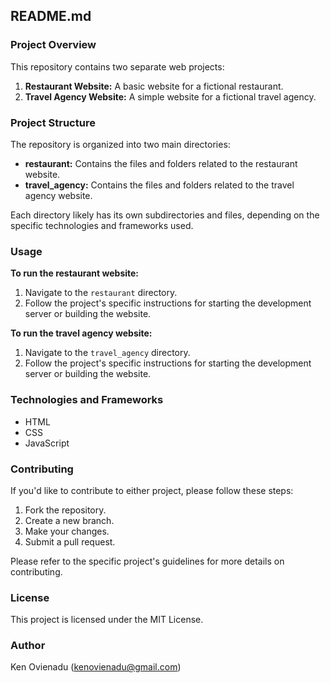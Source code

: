 ## README.md

### Project Overview

This repository contains two separate web projects:

1. **Restaurant Website:** A basic website for a fictional restaurant.
2. **Travel Agency Website:** A simple website for a fictional travel agency.

### Project Structure

The repository is organized into two main directories:

* **restaurant:** Contains the files and folders related to the restaurant website.
* **travel_agency:** Contains the files and folders related to the travel agency website.

Each directory likely has its own subdirectories and files, depending on the specific technologies and frameworks used.

### Usage

**To run the restaurant website:**

1. Navigate to the `restaurant` directory.
2. Follow the project's specific instructions for starting the development server or building the website.

**To run the travel agency website:**

1. Navigate to the `travel_agency` directory.
2. Follow the project's specific instructions for starting the development server or building the website.

### Technologies and Frameworks

* HTML
* CSS
* JavaScript

### Contributing

If you'd like to contribute to either project, please follow these steps:

1. Fork the repository.
2. Create a new branch.
3. Make your changes.
4. Submit a pull request.

Please refer to the specific project's guidelines for more details on contributing.

### License

This project is licensed under the MIT License.

### Author

Ken Ovienadu (kenovienadu@gmail.com)
